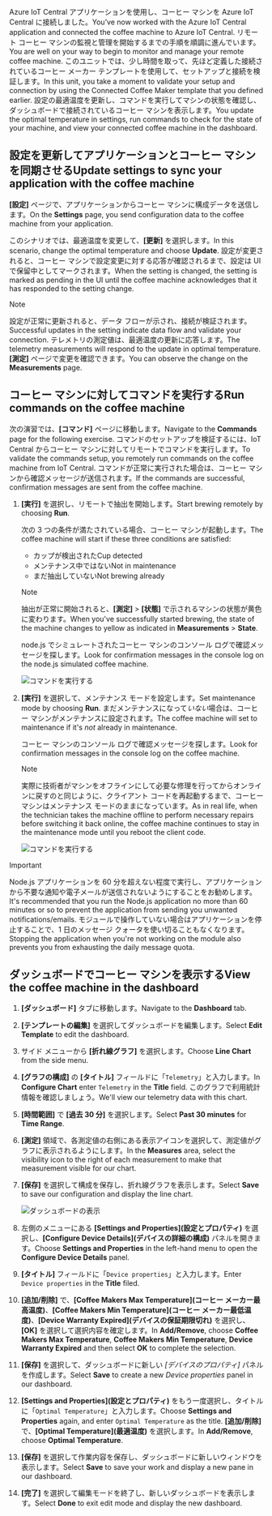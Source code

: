 <span data-ttu-id="fdea5-101">Azure IoT Central アプリケーションを使用し、コーヒー マシンを Azure IoT Central に接続しました。</span><span class="sxs-lookup"><span data-stu-id="fdea5-101">You’ve now worked with the Azure IoT Central application and connected the coffee machine to Azure IoT Central.</span></span> <span data-ttu-id="fdea5-102">リモート コーヒー マシンの監視と管理を開始するまでの手順を順調に進んでいます。</span><span class="sxs-lookup"><span data-stu-id="fdea5-102">You are well on your way to begin to monitor and manage your remote coffee machine.</span></span> <span data-ttu-id="fdea5-103">このユニットでは、少し時間を取って、先ほど定義した接続されているコーヒー メーカー テンプレートを使用して、セットアップと接続を検証します。</span><span class="sxs-lookup"><span data-stu-id="fdea5-103">In this unit, you take a moment to validate your setup and connection by using the Connected Coffee Maker template that you defined earlier.</span></span> <span data-ttu-id="fdea5-104">設定の最適温度を更新し、コマンドを実行してマシンの状態を確認し、ダッシュボードで接続されているコーヒー マシンを表示します。</span><span class="sxs-lookup"><span data-stu-id="fdea5-104">You update the optimal temperature in settings, run commands to check for the state of your machine, and view your connected coffee machine in the dashboard.</span></span> 

## <a name="update-settings-to-sync-your-application-with-the-coffee-machine"></a><span data-ttu-id="fdea5-105">設定を更新してアプリケーションとコーヒー マシンを同期させる</span><span class="sxs-lookup"><span data-stu-id="fdea5-105">Update settings to sync your application with the coffee machine</span></span>

<span data-ttu-id="fdea5-106">**[設定]** ページで、アプリケーションからコーヒー マシンに構成データを送信します。</span><span class="sxs-lookup"><span data-stu-id="fdea5-106">On the **Settings** page, you send configuration data to the coffee machine from your application.</span></span> 

<span data-ttu-id="fdea5-107">このシナリオでは、最適温度を変更して、**[更新]** を選択します。</span><span class="sxs-lookup"><span data-stu-id="fdea5-107">In this scenario, change the optimal temperature and choose **Update**.</span></span> <span data-ttu-id="fdea5-108">設定が変更されると、コーヒー マシンで設定変更に対する応答が確認されるまで、設定は UI で保留中としてマークされます。</span><span class="sxs-lookup"><span data-stu-id="fdea5-108">When the setting is changed, the setting is marked as pending in the UI until the coffee machine acknowledges that it has responded to the setting change.</span></span> 

> [!NOTE]
> <span data-ttu-id="fdea5-109">設定が正常に更新されると、データ フローが示され、接続が検証されます。</span><span class="sxs-lookup"><span data-stu-id="fdea5-109">Successful updates in the setting indicate data flow and validate your  connection.</span></span> <span data-ttu-id="fdea5-110">テレメトリの測定値は、最適温度の更新に応答します。</span><span class="sxs-lookup"><span data-stu-id="fdea5-110">The telemetry measurements will respond to the update in optimal temperature.</span></span> <span data-ttu-id="fdea5-111">**[測定]** ページで変更を確認できます。</span><span class="sxs-lookup"><span data-stu-id="fdea5-111">You can observe the change on the **Measurements** page.</span></span> 

## <a name="run-commands-on-the-coffee-machine"></a><span data-ttu-id="fdea5-112">コーヒー マシンに対してコマンドを実行する</span><span class="sxs-lookup"><span data-stu-id="fdea5-112">Run commands on the coffee machine</span></span> 
<span data-ttu-id="fdea5-113">次の演習では、**[コマンド]** ページに移動します。</span><span class="sxs-lookup"><span data-stu-id="fdea5-113">Navigate to the **Commands** page for the following exercise.</span></span> <span data-ttu-id="fdea5-114">コマンドのセットアップを検証するには、IoT Central からコーヒー マシンに対してリモートでコマンドを実行します。</span><span class="sxs-lookup"><span data-stu-id="fdea5-114">To validate the commands setup, you remotely run commands on the coffee machine from IoT Central.</span></span> <span data-ttu-id="fdea5-115">コマンドが正常に実行された場合は、コーヒー マシンから確認メッセージが送信されます。</span><span class="sxs-lookup"><span data-stu-id="fdea5-115">If the commands are successful, confirmation messages are sent from the coffee machine.</span></span>

1. <span data-ttu-id="fdea5-116">**[実行]** を選択し、リモートで抽出を開始します。</span><span class="sxs-lookup"><span data-stu-id="fdea5-116">Start brewing remotely by choosing **Run**.</span></span> 
    
    <span data-ttu-id="fdea5-117">次の 3 つの条件が満たされている場合、コーヒー マシンが起動します。</span><span class="sxs-lookup"><span data-stu-id="fdea5-117">The coffee machine will start if these three conditions are satisfied:</span></span>
    - <span data-ttu-id="fdea5-118">カップが検出された</span><span class="sxs-lookup"><span data-stu-id="fdea5-118">Cup detected</span></span>
    - <span data-ttu-id="fdea5-119">メンテナンス中ではない</span><span class="sxs-lookup"><span data-stu-id="fdea5-119">Not in maintenance</span></span>
    - <span data-ttu-id="fdea5-120">まだ抽出していない</span><span class="sxs-lookup"><span data-stu-id="fdea5-120">Not brewing already</span></span>  

    > [!NOTE]
    > <span data-ttu-id="fdea5-121">抽出が正常に開始されると、**[測定]** > **[状態]** で示されるマシンの状態が黄色に変わります。</span><span class="sxs-lookup"><span data-stu-id="fdea5-121">When you've successfully started brewing, the state of the machine changes to yellow as indicated in **Measurements** > **State**.</span></span> 
    
    <span data-ttu-id="fdea5-122">node.js でシミュレートされたコーヒー マシンのコンソール ログで確認メッセージを探します。</span><span class="sxs-lookup"><span data-stu-id="fdea5-122">Look for confirmation messages in the console log on the node.js simulated coffee machine.</span></span> 

    ![コマンドを実行する](../media/4-commands-brewing.png)

1. <span data-ttu-id="fdea5-124">**[実行]** を選択して、メンテナンス モードを設定します。</span><span class="sxs-lookup"><span data-stu-id="fdea5-124">Set maintenance mode by choosing **Run**.</span></span> <span data-ttu-id="fdea5-125">まだメンテナンスになって*いない*場合は、コーヒー マシンがメンテナンスに設定されます。</span><span class="sxs-lookup"><span data-stu-id="fdea5-125">The coffee machine will set to maintenance if it's *not* already in maintenance.</span></span>
    
    <span data-ttu-id="fdea5-126">コーヒー マシンのコンソール ログで確認メッセージを探します。</span><span class="sxs-lookup"><span data-stu-id="fdea5-126">Look for confirmation messages in the console log on the coffee machine.</span></span> 

    > [!NOTE]
    > <span data-ttu-id="fdea5-127">実際に技術者がマシンをオフラインにして必要な修理を行ってからオンラインに戻すのと同じように、クライアント コードを再起動するまで、コーヒー マシンはメンテナンス モードのままになっています。</span><span class="sxs-lookup"><span data-stu-id="fdea5-127">As in real life, when the technician takes the machine offline to perform necessary repairs before switching it back online, the coffee machine continues to stay in the maintenance mode until you reboot the client code.</span></span>

    ![コマンドを実行する](../media/4-commands-maintenance.png)

> [!IMPORTANT]
> <span data-ttu-id="fdea5-129">Node.js アプリケーションを 60 分を超えない程度で実行し、アプリケーションから不要な通知や電子メールが送信されないようにすることをお勧めします。</span><span class="sxs-lookup"><span data-stu-id="fdea5-129">It's recommended that you run the Node.js application no more than 60 minutes or so to prevent the application from sending you unwanted notifications/emails.</span></span> <span data-ttu-id="fdea5-130">モジュールで操作していない場合はアプリケーションを停止することで、1 日のメッセージ クォータを使い切ることもなくなります。</span><span class="sxs-lookup"><span data-stu-id="fdea5-130">Stopping the application when you're not working on the module also prevents you from exhausting the daily message quota.</span></span>

## <a name="view-the-coffee-machine-in-the-dashboard"></a><span data-ttu-id="fdea5-131">ダッシュボードでコーヒー マシンを表示する</span><span class="sxs-lookup"><span data-stu-id="fdea5-131">View the coffee machine in the dashboard</span></span>

1. <span data-ttu-id="fdea5-132">**[ダッシュボード]** タブに移動します。</span><span class="sxs-lookup"><span data-stu-id="fdea5-132">Navigate to the **Dashboard** tab.</span></span>

1. <span data-ttu-id="fdea5-133">**[テンプレートの編集]** を選択してダッシュボードを編集します。</span><span class="sxs-lookup"><span data-stu-id="fdea5-133">Select **Edit Template** to edit the dashboard.</span></span>

1. <span data-ttu-id="fdea5-134">サイド メニューから **[折れ線グラフ]** を選択します。</span><span class="sxs-lookup"><span data-stu-id="fdea5-134">Choose **Line Chart** from the side menu.</span></span>

1. <span data-ttu-id="fdea5-135">**[グラフの構成]** の **[タイトル]** フィールドに「`Telemetry`」と入力します。</span><span class="sxs-lookup"><span data-stu-id="fdea5-135">In **Configure Chart**  enter `Telemetry` in the **Title** field.</span></span> <span data-ttu-id="fdea5-136">このグラフで利用統計情報を確認しましょう。</span><span class="sxs-lookup"><span data-stu-id="fdea5-136">We'll view our telemetry data with this chart.</span></span> 

1. <span data-ttu-id="fdea5-137">**[時間範囲]** で **[過去 30 分]** を選択します。</span><span class="sxs-lookup"><span data-stu-id="fdea5-137">Select **Past 30 minutes** for **Time Range**.</span></span> 

1. <span data-ttu-id="fdea5-138">**[測定]** 領域で、各測定値の右側にある表示アイコンを選択して、測定値がグラフに表示されるようにします。</span><span class="sxs-lookup"><span data-stu-id="fdea5-138">In the **Measures** area, select the visibility icon to the right of each measurement to make that measurement visible for our chart.</span></span> 

1. <span data-ttu-id="fdea5-139">**[保存]** を選択して構成を保存し、折れ線グラフを表示します。</span><span class="sxs-lookup"><span data-stu-id="fdea5-139">Select **Save** to save our configuration and display the line chart.</span></span> 

    ![ダッシュボードの表示](../media/4-dashboard-a.png)

1. <span data-ttu-id="fdea5-141">左側のメニューにある **[Settings and Properties]\(設定とプロパティ\)** を選択し、**[Configure Device Details]\(デバイスの詳細の構成\)** パネルを開きます。</span><span class="sxs-lookup"><span data-stu-id="fdea5-141">Choose **Settings and Properties** in the left-hand menu to open the **Configure Device Details** panel.</span></span> 

1. <span data-ttu-id="fdea5-142">**[タイトル]** フィールドに「`Device properties`」と入力します。</span><span class="sxs-lookup"><span data-stu-id="fdea5-142">Enter `Device properties` in the **Title** filed.</span></span>

1. <span data-ttu-id="fdea5-143">**[追加/削除]** で、**[Coffee Makers Max Temperature]\(コーヒー メーカー最高温度\)**、**[Coffee Makers Min Temperature]\(コーヒー メーカー最低温度\)**、**[Device Warranty Expired]\(デバイスの保証期限切れ\)** を選択し、**[OK]** を選択して選択内容を確定します。</span><span class="sxs-lookup"><span data-stu-id="fdea5-143">In **Add/Remove**, choose **Coffee Makers Max Temperature**, **Coffee Makers Min Temperature**, **Device Warranty Expired** and then select **OK** to complete the selection.</span></span>

1. <span data-ttu-id="fdea5-144">**[保存]** を選択して、ダッシュボードに新しい *[デバイスのプロパティ]* パネルを作成します。</span><span class="sxs-lookup"><span data-stu-id="fdea5-144">Select **Save** to create a new *Device properties* panel in our dashboard.</span></span> 

1. <span data-ttu-id="fdea5-145">**[Settings and Properties]\(設定とプロパティ\)** をもう一度選択し、タイトルに「`Optimal Temperature`」と入力します。</span><span class="sxs-lookup"><span data-stu-id="fdea5-145">Choose **Settings and Properties** again,  and enter `Optimal Temperature` as the title.</span></span> <span data-ttu-id="fdea5-146">**[追加/削除]** で、**[Optimal Temperature]\(最適温度\)** を選択します。</span><span class="sxs-lookup"><span data-stu-id="fdea5-146">In **Add/Remove**, choose **Optimal  Temperature**.</span></span>

1. <span data-ttu-id="fdea5-147">**[保存]** を選択して作業内容を保存し、ダッシュボードに新しいウィンドウを表示します。</span><span class="sxs-lookup"><span data-stu-id="fdea5-147">Select **Save** to save your work and display a new pane in our dashboard.</span></span> 

1. <span data-ttu-id="fdea5-148">**[完了]** を選択して編集モードを終了し、新しいダッシュボードを表示します。</span><span class="sxs-lookup"><span data-stu-id="fdea5-148">Select **Done** to exit edit mode and display the new dashboard.</span></span> 